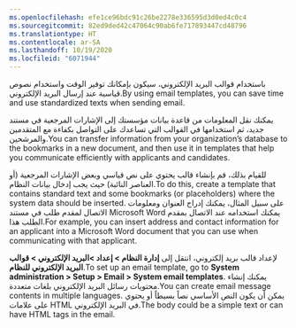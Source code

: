 ```yaml
---
ms.openlocfilehash: efe1ce96bdc91c26be2278e336595d3d0ed4c0c4
ms.sourcegitcommit: 82ed9ded42c47064c90ab6fe717893447cd48796
ms.translationtype: HT
ms.contentlocale: ar-SA
ms.lasthandoff: 10/19/2020
ms.locfileid: "6071944"
---
```

<span data-ttu-id="ee472-101">باستخدام قوالب البريد الإلكتروني، سيكون بإمكانك توفير الوقت واستخدام نصوص قياسية عند إرسال البريد الإلكتروني.</span><span class="sxs-lookup"><span data-stu-id="ee472-101">By using email templates, you can save time and use standardized texts when sending email.</span></span> 

<span data-ttu-id="ee472-102">يمكنك نقل المعلومات من قاعدة بيانات مؤسستك إلى الإشارات المرجعية في مستند جديد، ثم استخدامها في القوالب التي تساعدك على التواصل بكفاءة مع المتقدمين والمرشحين.</span><span class="sxs-lookup"><span data-stu-id="ee472-102">You can transfer information from your organization’s database to the bookmarks in a new document, and then use it in templates that help you communicate efficiently with applicants and candidates.</span></span> 

<span data-ttu-id="ee472-103">للقيام بذلك، قم بإنشاء قالب يحتوي على نص قياسي وبعض الإشارات المرجعية (أو العناصر النائبة) حيث يجب إدخال بيانات النظام.</span><span class="sxs-lookup"><span data-stu-id="ee472-103">To do this, create a template that contains standard text and some bookmarks (or placeholders) where the system data should be inserted.</span></span> <span data-ttu-id="ee472-104">على سبيل المثال، يمكنك إدراج العنوان ومعلومات الاتصال لمقدم طلب في مستند Microsoft Word يمكنك استخدامه عند الاتصال بمقدم الطلب هذا.</span><span class="sxs-lookup"><span data-stu-id="ee472-104">For example, you can insert address and contact information for an applicant into a Microsoft Word document that you can use when communicating with that applicant.</span></span> 

<span data-ttu-id="ee472-105">لإعداد قالب بريد إلكتروني، انتقل إلى **إدارة النظام > إعداد >البريد الإلكتروني > قوالب البريد الإلكتروني للنظام**.</span><span class="sxs-lookup"><span data-stu-id="ee472-105">To set up an email template, go to **System administration > Setup > Email > System email templates**.</span></span> <span data-ttu-id="ee472-106">يمكنك إنشاء محتويات رسائل البريد الإلكتروني بلغات متعددة.</span><span class="sxs-lookup"><span data-stu-id="ee472-106">You can create email message contents in multiple languages.</span></span> <span data-ttu-id="ee472-107">يمكن أن يكون النص الأساسي نصاً بسيطاً أو يحتوي على علامات HTML في البريد الإلكتروني.</span><span class="sxs-lookup"><span data-stu-id="ee472-107">The body could be a simple text or can have HTML tags in the email.</span></span>

